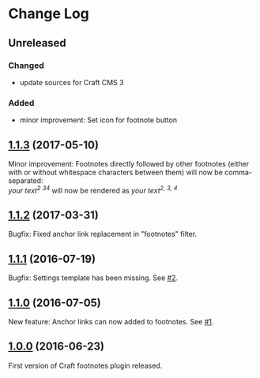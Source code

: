 # Change Log

## Unreleased

### Changed
 - update sources for Craft CMS 3

### Added
 - minor improvement: Set icon for footnote button

## [1.1.3](https://github.com/Vierbeuter/craft-footnotes/tree/1.1.3) (2017-05-10)
Minor improvement: Footnotes directly followed by other footnotes (either with or without whitespace characters between them) will now be comma-separated:  
*your text<sup>2</sup> <sup>3</sup><sup>4</sup>* will now be rendered as *your text<sup>2, 3, 4</sup>*

## [1.1.2](https://github.com/Vierbeuter/craft-footnotes/tree/1.1.2) (2017-03-31)
Bugfix: Fixed anchor link replacement in "footnotes" filter.

## [1.1.1](https://github.com/Vierbeuter/craft-footnotes/tree/1.1.1) (2016-07-19)
Bugfix: Settings template has been missing. See [#2](https://github.com/Vierbeuter/craft-footnotes/issues/2).

## [1.1.0](https://github.com/Vierbeuter/craft-footnotes/tree/1.1.0) (2016-07-05)
New feature: Anchor links can now added to footnotes. See [#1](https://github.com/Vierbeuter/craft-footnotes/issues/1).

## [1.0.0](https://github.com/Vierbeuter/craft-footnotes/tree/1.0.0) (2016-06-23)
First version of Craft footnotes plugin released.

